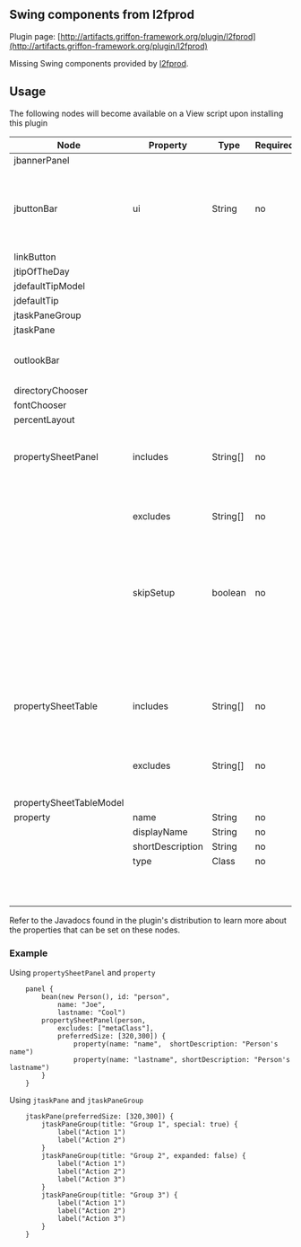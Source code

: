 
Swing components from l2fprod
-----------------------------

Plugin page: [http://artifacts.griffon-framework.org/plugin/l2fprod](http://artifacts.griffon-framework.org/plugin/l2fprod)


Missing Swing components provided by [l2fprod][1].

Usage
-----

The following nodes will become available on a View script upon installing this plugin

| Node                    | Property         | Type     | Required | Bindable | Notes                                                                |
| ----------------------- | ---------------- | -------- | -------- | -------- | -------------------------------------------------------------------- |
| jbannerPanel            |                  |          |          |          |                                                                      |
| jbuttonBar              | ui               | String   | no       | no       | values must be one of [blue, mozilla, icon packager]                 |
| linkButton              |                  |          |          |          |                                                                      |
| jtipOfTheDay            |                  |          |          |          |                                                                      |
| jdefaultTipModel        |                  |          |          |          |                                                                      |
| jdefaultTip             |                  |          |          |          |                                                                      |
| jtaskPaneGroup          |                  |          |          |          |                                                                      |
| jtaskPane               |                  |          |          |          |                                                                      |
| outlookBar              |                  |          |          |          | same properties as a `tabbedPane`                                    |
| directoryChooser        |                  |          |          |          |                                                                      |
| fontChooser             |                  |          |          |          |                                                                      |
| percentLayout           |                  |          |          |          |                                                                      |
| propertySheetPanel      | includes         | String[] | no       | no       | filters which properties can be displayed                            |
|                         | excludes         | String[] | no       | no       | filters which properties can be displayed                            |
|                         | skipSetup        | boolean  | no       | no       | skips registering all properties, you must specify nested properties |
|                         |                  |          |          |          | requires a bean as value                                             |
| propertySheetTable      | includes         | String[] | no       | no       | filters which properties can be displayed                            |
|                         | excludes         | String[] | no       | no       | filters which properties can be displayed                            |
| propertySheetTableModel |                  |          |          |          |                                                                      |
| property                | name             | String   | no       | yes      |                                                                      |
|                         | displayName      | String   | no       | yes      |                                                                      |
|                         | shortDescription | String   | no       | yes      |                                                                      |
|                         | type             | Class    | no       | yes      |                                                                      |
|                         |                  |          |          |          | requires a bean as value                                             |   

Refer to the Javadocs found in the plugin's distribution to learn more about the properties that can be set on these nodes.

### Example

Using `propertySheetPanel` and `property`

        panel {
            bean(new Person(), id: "person",
                name: "Joe",
                lastname: "Cool")
            propertySheetPanel(person,
                excludes: ["metaClass"],
                preferredSize: [320,300]) {
                    property(name: "name",  shortDescription: "Person's name")
                    property(name: "lastname", shortDescription: "Person's lastname")  
            }
        }
        
Using `jtaskPane` and `jtaskPaneGroup`

        jtaskPane(preferredSize: [320,300]) {
            jtaskPaneGroup(title: "Group 1", special: true) {
                label("Action 1")
                label("Action 2")
            }
            jtaskPaneGroup(title: "Group 2", expanded: false) {
                label("Action 1")
                label("Action 2")
                label("Action 3")
            }
            jtaskPaneGroup(title: "Group 3") {
                label("Action 1")
                label("Action 2")
                label("Action 3")
            }
        }

[1]: http://l2fprod.com/common

